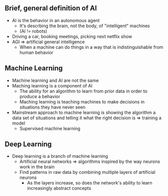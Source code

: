 ## Brief, general definition of AI
- AI is the behavior in an autonomous agent
	- It's descrbing the brain, not the body, of "intelligent" machines
	- (AI != robots)
- Driving a car, booking meetings, picking next netflix show
- AGI => artificial general intelligence
	- When a machine can do things in a way that is indistinguishable from human behavior

## Machine Learning
- Machine learning and AI are not the same
- Maching learning is a component of AI
	- The ability for an algorithm to learn from prior data in order to produce a behavior
	- Maching learning is teaching machines to make decisions in situations they have never seen
- Mainstream approach to machine learning is showing the algorithm a data set of situations and telling it what the right decision is => training a model
	- Supervised machine learning

## Deep Learning
- Deep learning is a branch of machine learning
	- Artificial neural networks => algorithms inspired by the way neurons work in the brain
	- Find patterns in raw data by combining multiple layers of artificial neurons
		- As the layers increase, so does the network's ability to learn increasingly abstract concepts
	